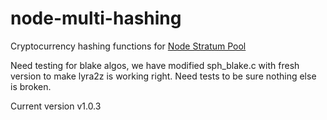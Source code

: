 node-multi-hashing
===============
Cryptocurrency hashing functions for [Node Stratum Pool](https://github.com/ocminer/node-stratum-pool-1)


Need testing for blake algos, we have modified sph_blake.c with fresh version to make lyra2z is working right. Need tests to be sure nothing else is broken.

Current version v1.0.3
